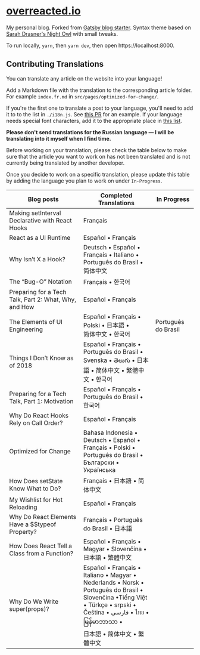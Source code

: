 # [overreacted.io](https://overreacted.io/)

My personal blog. Forked from [Gatsby blog starter](https://github.com/gatsbyjs/gatsby-starter-blog). Syntax theme based on [Sarah Drasner's Night Owl](https://github.com/sdras/night-owl-vscode-theme/) with small tweaks.

To run locally, `yarn`, then `yarn dev`, then open https://localhost:8000.

## Contributing Translations

You can translate any article on the website into your language!

Add a Markdown file with the translation to the corresponding article folder. For example `index.fr.md` in `src/pages/optimized-for-change/`.

If you're the first one to translate a post to your language, you'll need to add it to to the list in `./i18n.js`. See [this PR](https://github.com/gaearon/overreacted.io/pull/159) for an example. If your language needs special font characters, add it to the appropriate place in [this list](https://github.com/gaearon/overreacted.io/blob/5de6c128f798506a54a1a34c32cd5446beecc272/src/utils/i18n.js#L15).

**Please don't send translations for the Russian language — I will be translating into it myself when I find time.**

Before working on your translation, please check the table below to make sure that the article you want to work on has not been translated and is not currently being translated by another developer.

Once you decide to work on a specific translation, please update this table by adding the language you plan to work on under `In-Progress`.

| Blog posts       				      		                    | Completed Translations                                              | In Progress  |
| ----------------------------------------------------- |---------------------------------------------------------------------|--------------|
| Making setInterval Declarative with React Hooks       | Français                                                            |              |
| React as a UI Runtime                                 | Español • Français                                                  |              |
| Why Isn’t X a Hook?                                   | Deutsch • Español • Français • Italiano •  <br> Português do Brasil • 简体中文 |    |
| The “Bug-O” Notation                                  | Français • 한국어                                                     |              |
| Preparing for a Tech Talk, Part 2: What, Why, and How | Español • Français                                                  |              |
| The Elements of UI Engineering                        | Español • Français • Polski • 日本語 • <br> 简体中文 • 한국어           | Português do Brasil |
| Things I Don’t Know as of 2018                        | Español • Français • Português do Brasil • <br> Svenska • తెలుగు • 日本語 • 简体中文 • 繁體中文 • 한국어 | |
| Preparing for a Tech Talk, Part 1: Motivation         | Español • Français • Português do Brasil • 한국어                     |              |
| Why Do React Hooks Rely on Call Order?                | Español • Français                                                  |              |
| Optimized for Change                                  | Bahasa Indonesia • Deutsch • Español • <br> Français • Polski • Português do Brasil • <br> Български • Українська |       |
| How Does setState Know What to Do?                    | Français • 日本語 • 简体中文                                           |              |
| My Wishlist for Hot Reloading                         | Español • Français                                                   |              |
| Why Do React Elements Have a $$typeof Property?       | Français • Português do Brasil • 日本語                               |              |
| How Does React Tell a Class from a Function?          | Español • Français • Magyar • Slovenčina • <br>  日本語 • 繁體中文     |               |
| Why Do We Write super(props)? | Español • Français • Italiano • Magyar • <br> Nederlands • Norsk • Português do Brasil • <br> Slovenčina •Tiếng Việt • Türkçe • srpski • <br> Čeština • فارسی • ไทย • မြန်မာဘာသာ • <br> 日本語 • 简体中文 • 繁體中文 |        |
